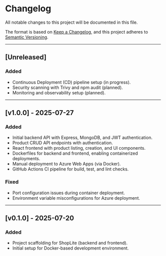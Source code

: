 # Changelog

All notable changes to this project will be documented in this file.

The format is based on [Keep a Changelog](https://keepachangelog.com/en/1.0.0/),
and this project adheres to [Semantic Versioning](https://semver.org/spec/v2.0.0.html).

---

## [Unreleased]
### Added
- Continuous Deployment (CD) pipeline setup (in progress).
- Security scanning with Trivy and npm audit (planned).
- Monitoring and observability setup (planned).

---

## [v1.0.0] - 2025-07-27
### Added
- Initial backend API with Express, MongoDB, and JWT authentication.
- Product CRUD API endpoints with authentication.
- React frontend with product listing, creation, and UI components.
- Dockerfiles for backend and frontend, enabling containerized deployments.
- Manual deployment to Azure Web Apps (via Docker).
- GitHub Actions CI pipeline for build, test, and lint checks.

### Fixed
- Port configuration issues during container deployment.
- Environment variable misconfigurations for Azure deployment.

---

## [v0.1.0] - 2025-07-20
### Added
- Project scaffolding for ShopLite (backend and frontend).
- Initial setup for Docker-based development environment.


